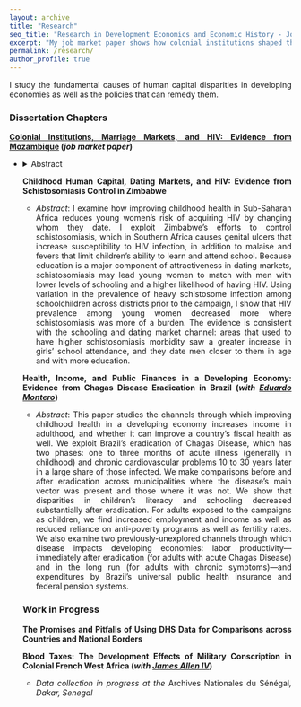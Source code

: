 ```yaml
---
layout: archive
title: "Research"
seo_title: "Research in Development Economics and Economic History - Jon Denton-Schneider"
excerpt: "My job market paper shows how colonial institutions shaped the HIV epidemic in Mozambique through their lasting impacts on marriage and dating markets."
permalink: /research/
author_profile: true
---
```


<p align="justify">
I study the fundamental causes of human capital disparities in developing economies as well as the policies that can remedy them.
</p>

<h3>Dissertation Chapters</h3>

<p align="justify">
<b><a href="https://jondentonschneider.com/files/denton-schneider_institutions_hiv.pdf">Colonial Institutions, Marriage Markets, and HIV: Evidence from Mozambique</a> (<i>job market paper</i>)</b>
  <ul>
  <li><details><summary>Abstract</summary>
      
   &mspace;<p align="justify"><i>This paper links Africa’s history to its HIV epidemic through colonial institutions’ lasting effects on marriage markets. I exploit the arbitrary border within Mozambique between two regimes common across the continent: one that pushed over 50,000 young men annually into temporary labor migration (1897-1975) and another that heavily restricted their mobility (1891-1942). Historians contend the migrant-sending institution fundamentally altered marriage markets in that region. Using colonial census data, I show that young men there still married earlier and were closer in age to their wives two decades after the end of the mobility-restricting institution, even though migration rates had converged. Because smaller age disparities reduce HIV risk, I examine seroprevalence today and find it is nearly 50 percent (10 p.p.) lower in the former migrant-sending region. The data suggest that age disparities and associated behaviors are the main channel for this effect.</i></p>
  </details></li>
</p>

<p align="justify">
<b>Childhood Human Capital, Dating Markets, and HIV: Evidence from Schistosomiasis Control in Zimbabwe</b>
  <ul>
  <li><div align="justify"><i>Abstract</i>: I examine how improving childhood health in Sub-Saharan Africa reduces young women’s risk of acquiring HIV by changing whom they date. I exploit Zimbabwe’s efforts to control schistosomiasis, which in Southern Africa causes genital ulcers that increase susceptibility to HIV infection, in addition to malaise and fevers that limit children’s ability to learn and attend school. Because education is a major component of attractiveness in dating markets, schistosomiasis may lead young women to match with men with lower levels of schooling and a higher likelihood of having HIV. Using variation in the prevalence of heavy schistosome infection among schoolchildren across districts prior to the campaign, I show that HIV prevalence among young women decreased more where schistosomiasis was more of a burden. The evidence is consistent with the schooling and dating market channel: areas that used to have higher schistosomiasis morbidity saw a greater increase in girls’ school attendance, and they date men closer to them in age and with more education.</div></li>
</ul>
</p>

<p align="justify">
<b>Health, Income, and Public Finances in a Developing Economy: Evidence from Chagas Disease Eradication in Brazil (<i>with <a href="https://www.eduardo-montero.com/">Eduardo Montero</a></i>)</b>
  <ul>
  <li><div align="justify"><i>Abstract</i>: This paper studies the channels through which improving childhood health in a developing economy increases income in adulthood, and whether it can improve a country’s fiscal health as well. We exploit Brazil’s eradication of Chagas Disease, which has two phases: one to three months of acute illness (generally in childhood) and chronic cardiovascular problems 10 to 30 years later in a large share of those infected. We make comparisons before and after eradication across municipalities where the disease’s main vector was present and those where it was not. We show that disparities in children’s literacy and schooling decreased substantially after eradication. For adults exposed to the campaigns as children, we find increased employment and income as well as reduced reliance on anti-poverty programs as well as fertility rates. We also examine two previously-unexplored channels through which disease impacts developing economies: labor productivity&mdash;immediately after eradication (for adults with acute Chagas Disease) and in the long run (for adults with chronic symptoms)&mdash;and expenditures by Brazil’s universal public health insurance and federal pension systems.</div></li>
</ul>
</p>
  
<h3>Work in Progress</h3>

<p align="justify">
<b>The Promises and Pitfalls of Using DHS Data for Comparisons across Countries and National Borders</b>
</p>

<p align="justify">
<b>Blood Taxes: The Development Effects of Military Conscription in Colonial French West Africa (<i>with <a href="https://sites.google.com/view/jamesalleniv/home">James Allen IV</a></i>)</b>
  <ul>
  <li><div align="justify"><i>Data collection in progress at the </i>Archives Nationales du Sénégal<i>, Dakar, Senegal</i></div></li>
</ul>
</p>
